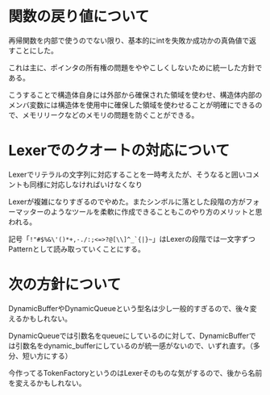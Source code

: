 # 関数の戻り値について

再帰関数を内部で使うのでない限り、基本的にintを失敗か成功かの真偽値で返すことにした。

これは主に、ポインタの所有権の問題をややこしくしないために統一した方針である。

こうすることで構造体自身には外部から確保された領域を使わせ、構造体内部のメンバ変数には構造体を使用中に確保した領域を使わせることが明確にできるので、メモリリークなどのメモリの問題を防ぐことができる。

# Lexerでのクオートの対応について

Lexerでリテラルの文字列に対応することを一時考えたが、そうなると囲いコメントも同様に対応しなければいけなくなり

Lexerが複雑になりすぎるのでやめた。またシンボルに落とした段階の方がフォーマッターのようなツールを柔軟に作成できることもこのやり方のメリットと思われる。

記号「``!"#$%&\'()*+,-./:;<=>?@[\\]^_`{|}~``」はLexerの段階では一文字ずつPatternとして読み取っていくことにする。


# 次の方針について

DynamicBufferやDynamicQueueという型名は少し一般的すぎるので、後々変えるかもしれない。

DynamicQueueでは引数名をqueueにしているのに対して、DynamicBufferでは引数名をdynamic_bufferにしているのが統一感がないので、いずれ直す。（多分、短い方にする）

今作ってるTokenFactoryというのはLexerそのものな気がするので、後から名前を変えるかもしれない。